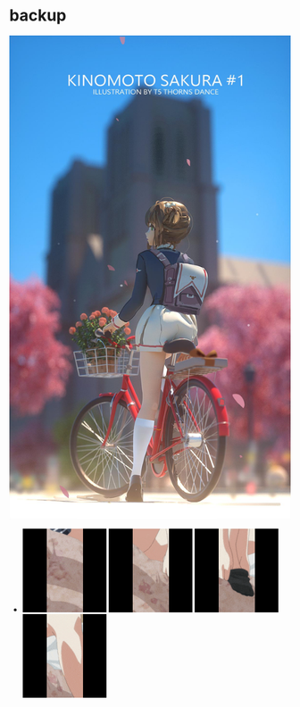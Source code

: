 # backup
 ![image]( https://github.com/RadioChatGroup-Link/backup/blob/master/.jpeg)
- ![image]( https://github.com/RadioChatGroup-Link/backup/blob/master/1.gif) ![image]( https://github.com/RadioChatGroup-Link/backup/blob/master/2.gif) ![image]( https://github.com/RadioChatGroup-Link/backup/blob/master/3.gif) ![image]( https://github.com/RadioChatGroup-Link/backup/blob/master/4.gif)

